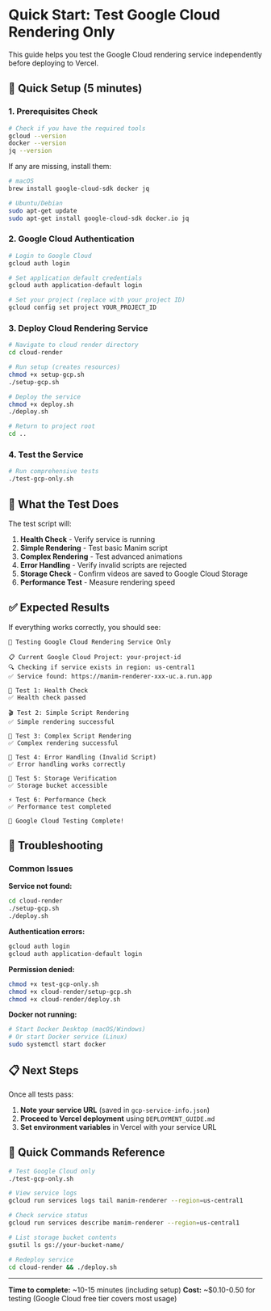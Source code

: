 # Quick Start: Test Google Cloud Rendering Only

This guide helps you test the Google Cloud rendering service independently before deploying to Vercel.

## 🚀 Quick Setup (5 minutes)

### 1. Prerequisites Check
```bash
# Check if you have the required tools
gcloud --version
docker --version
jq --version
```

If any are missing, install them:
```bash
# macOS
brew install google-cloud-sdk docker jq

# Ubuntu/Debian
sudo apt-get update
sudo apt-get install google-cloud-sdk docker.io jq
```

### 2. Google Cloud Authentication
```bash
# Login to Google Cloud
gcloud auth login

# Set application default credentials
gcloud auth application-default login

# Set your project (replace with your project ID)
gcloud config set project YOUR_PROJECT_ID
```

### 3. Deploy Cloud Rendering Service
```bash
# Navigate to cloud render directory
cd cloud-render

# Run setup (creates resources)
chmod +x setup-gcp.sh
./setup-gcp.sh

# Deploy the service
chmod +x deploy.sh
./deploy.sh

# Return to project root
cd ..
```

### 4. Test the Service
```bash
# Run comprehensive tests
./test-gcp-only.sh
```

## 🧪 What the Test Does

The test script will:

1. **Health Check** - Verify service is running
2. **Simple Rendering** - Test basic Manim script
3. **Complex Rendering** - Test advanced animations
4. **Error Handling** - Verify invalid scripts are rejected
5. **Storage Check** - Confirm videos are saved to Google Cloud Storage
6. **Performance Test** - Measure rendering speed

## ✅ Expected Results

If everything works correctly, you should see:

```
🧪 Testing Google Cloud Rendering Service Only

📋 Current Google Cloud Project: your-project-id
🔍 Checking if service exists in region: us-central1
✅ Service found: https://manim-renderer-xxx-uc.a.run.app

🏥 Test 1: Health Check
✅ Health check passed

🎬 Test 2: Simple Script Rendering
✅ Simple rendering successful

🧮 Test 3: Complex Script Rendering
✅ Complex rendering successful

🚫 Test 4: Error Handling (Invalid Script)
✅ Error handling works correctly

💾 Test 5: Storage Verification
✅ Storage bucket accessible

⚡ Test 6: Performance Check
✅ Performance test completed

🎉 Google Cloud Testing Complete!
```

## 🔧 Troubleshooting

### Common Issues

**Service not found:**
```bash
cd cloud-render
./setup-gcp.sh
./deploy.sh
```

**Authentication errors:**
```bash
gcloud auth login
gcloud auth application-default login
```

**Permission denied:**
```bash
chmod +x test-gcp-only.sh
chmod +x cloud-render/setup-gcp.sh
chmod +x cloud-render/deploy.sh
```

**Docker not running:**
```bash
# Start Docker Desktop (macOS/Windows)
# Or start Docker service (Linux)
sudo systemctl start docker
```

## 📋 Next Steps

Once all tests pass:

1. **Note your service URL** (saved in `gcp-service-info.json`)
2. **Proceed to Vercel deployment** using `DEPLOYMENT_GUIDE.md`
3. **Set environment variables** in Vercel with your service URL

## 🎯 Quick Commands Reference

```bash
# Test Google Cloud only
./test-gcp-only.sh

# View service logs
gcloud run services logs tail manim-renderer --region=us-central1

# Check service status
gcloud run services describe manim-renderer --region=us-central1

# List storage bucket contents
gsutil ls gs://your-bucket-name/

# Redeploy service
cd cloud-render && ./deploy.sh
```

---

**Time to complete:** ~10-15 minutes (including setup)
**Cost:** ~$0.10-0.50 for testing (Google Cloud free tier covers most usage) 